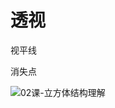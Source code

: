 # 透视

视平线

消失点

<img src="/Users/yangdong/Library/CloudStorage/OneDrive-Personal/Media/Knowledge Base.media/02课-立方体结构理解.jpg" alt="02课-立方体结构理解"  />

